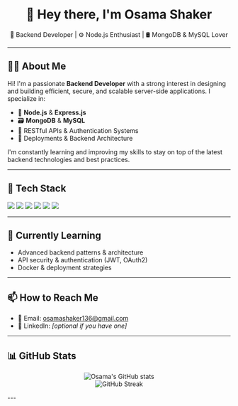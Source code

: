<h1 align="center">👋 Hey there, I'm Osama Shaker</h1>

<p align="center">
  🧠 Backend Developer | ⚙️ Node.js Enthusiast | 🛢️ MongoDB & MySQL Lover
</p>

---

## 👨‍💻 About Me

Hi! I'm a passionate **Backend Developer** with a strong interest in designing and building efficient, secure, and scalable server-side applications. I specialize in:

- 🔧 **Node.js** & **Express.js**
- 🗃️ **MongoDB** & **MySQL**
- 🔐 RESTful APIs & Authentication Systems
- 🚀 Deployments & Backend Architecture

I'm constantly learning and improving my skills to stay on top of the latest backend technologies and best practices.

---

## 🚀 Tech Stack

<p>
  <img src="https://img.shields.io/badge/Node.js-339933?style=for-the-badge&logo=nodedotjs&logoColor=white"/>
  <img src="https://img.shields.io/badge/Express.js-000000?style=for-the-badge&logo=express&logoColor=white"/>
  <img src="https://img.shields.io/badge/MongoDB-47A248?style=for-the-badge&logo=mongodb&logoColor=white"/>
  <img src="https://img.shields.io/badge/MySQL-00758F?style=for-the-badge&logo=mysql&logoColor=white"/>
  <img src="https://img.shields.io/badge/Postman-FF6C37?style=for-the-badge&logo=postman&logoColor=white"/>
  <img src="https://img.shields.io/badge/Git-F05032?style=for-the-badge&logo=git&logoColor=white"/>
</p>

---

## 🌱 Currently Learning

- Advanced backend patterns & architecture
- API security & authentication (JWT, OAuth2)
- Docker & deployment strategies

---

## 📫 How to Reach Me

- 📧 Email: [osamashaker136@gmail.com](mailto:osamashaker136@gmail.com)
- 💼 LinkedIn: *[optional if you have one]*

---

## 📊 GitHub Stats

<p align="center">
  <img src="https://github-readme-stats.vercel.app/api?username=OsamaShaker0&show_icons=true&theme=radical" alt="Osama's GitHub stats" />
  <br/>
  <img src="https://github-readme-streak-stats.herokuapp.com/?user=OsamaShaker0&theme=radical" alt="GitHub Streak"/>
</p>
---

<!---
OsamaShaker0/OsamaShaker0 is a ✨ special ✨ repository because its `README.md` (this file) appears on your GitHub profile.
You can click the Preview link to take a look at your changes.
--->
